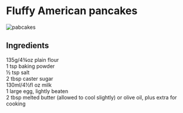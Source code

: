 # Fluffy American pancakes

![pabcakes](https://ichef.bbci.co.uk/food/ic/food_16x9_832/recipes/fluffyamericanpancak_74828_16x9.jpg)

## Ingredients  
135g/4¾oz plain flour  
1 tsp baking powder  
½ tsp salt  
2 tbsp caster sugar  
130ml/4½fl oz milk  
1 large egg, lightly beaten  
2 tbsp melted butter (allowed to cool slightly)  or olive oil, plus extra for cooking